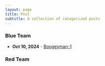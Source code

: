```yaml
---
layout: page
title: Post
subtitle: A collection of categorized posts
---
```


### Blue Team
- **Oct 10, 2024** - [Boogeyman-1](_posts/2024-10-10-Boogeyman-1.md)
### Red Team
